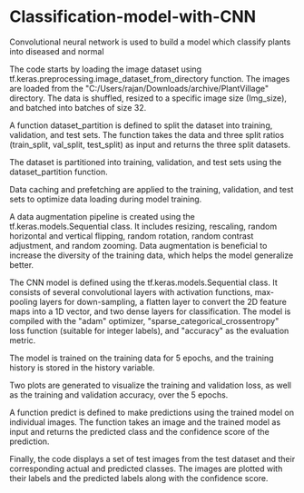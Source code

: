 # Classification-model-with-CNN
Convolutional neural network is used to build a model which classify plants into diseased and normal 

The code starts by loading the image dataset using tf.keras.preprocessing.image_dataset_from_directory function. The images are loaded from the "C:/Users/rajan/Downloads/archive/PlantVillage" directory. The data is shuffled, resized to a specific image size (Img_size), and batched into batches of size 32.

A function dataset_partition is defined to split the dataset into training, validation, and test sets. The function takes the data and three split ratios (train_split, val_split, test_split) as input and returns the three split datasets.

The dataset is partitioned into training, validation, and test sets using the dataset_partition function.

Data caching and prefetching are applied to the training, validation, and test sets to optimize data loading during model training.

A data augmentation pipeline is created using the tf.keras.models.Sequential class. It includes resizing, rescaling, random horizontal and vertical flipping, random rotation, random contrast adjustment, and random zooming. Data augmentation is beneficial to increase the diversity of the training data, which helps the model generalize better.

The CNN model is defined using the tf.keras.models.Sequential class. It consists of several convolutional layers with activation functions, max-pooling layers for down-sampling, a flatten layer to convert the 2D feature maps into a 1D vector, and two dense layers for classification. The model is compiled with the "adam" optimizer, "sparse_categorical_crossentropy" loss function (suitable for integer labels), and "accuracy" as the evaluation metric.

The model is trained on the training data for 5 epochs, and the training history is stored in the history variable.

Two plots are generated to visualize the training and validation loss, as well as the training and validation accuracy, over the 5 epochs.

A function predict is defined to make predictions using the trained model on individual images. The function takes an image and the trained model as input and returns the predicted class and the confidence score of the prediction.

Finally, the code displays a set of test images from the test dataset and their corresponding actual and predicted classes. The images are plotted with their labels and the predicted labels along with the confidence score.
